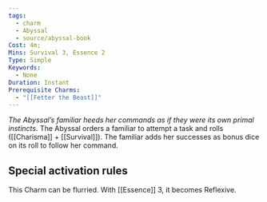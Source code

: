```yaml
---
tags:
  - charm
  - Abyssal
  - source/abyssal-book
Cost: 4m; 
Mins: Survival 3, Essence 2
Type: Simple
Keywords:
  - None
Duration: Instant
Prerequisite Charms:
  - "[[Fetter the Beast]]"
---
```

*The Abyssal’s familiar heeds her commands as if they were its own primal instincts.*
The Abyssal orders a familiar to attempt a task and rolls ([[Charisma]] + [[Survival]]). The familiar adds her successes as bonus dice on its roll to follow her command.
## Special activation rules
This Charm can be flurried. With [[Essence]] 3, it becomes Reflexive.